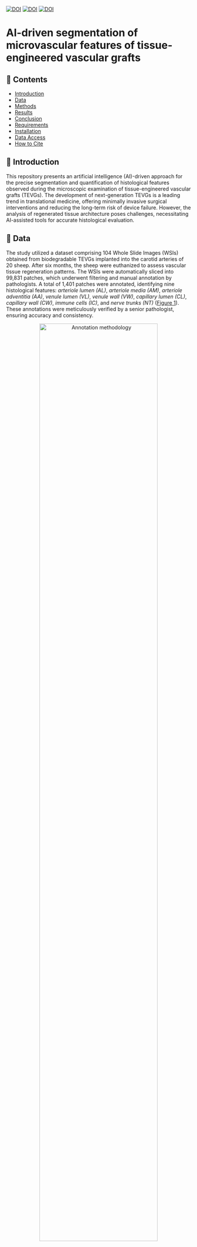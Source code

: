 [![DOI](https://zenodo.org/badge/DOI/10.5281/zenodo.10838384.svg)](https://doi.org/10.5281/zenodo.10838384)
[![DOI](https://zenodo.org/badge/DOI/10.5281/zenodo.10838432.svg)](https://doi.org/10.5281/zenodo.10838432)
[![DOI](http://img.shields.io/badge/DOI-TO.BE.UPDATED.SOON-B31B1B)](https://TO.BE.UPDATED.SOON)

# AI-driven segmentation of microvascular features of tissue-engineered vascular grafts

<a name="contents"></a>
## 📖 Contents
- [Introduction](#introduction)
- [Data](#data)
- [Methods](#methods)
- [Results](#results)
- [Conclusion](#conclusion)
- [Requirements](#requirements)
- [Installation](#installation)
- [Data Access](#data-access)
- [How to Cite](#how-to-cite)


<a name="introduction"></a>
## 🎯 Introduction
This repository presents an artificial intelligence (AI)-driven approach for the precise segmentation and quantification of histological features observed during the microscopic examination of tissue-engineered vascular grafts (TEVGs). The development of next-generation TEVGs is a leading trend in translational medicine, offering minimally invasive surgical interventions and reducing the long-term risk of device failure. However, the analysis of regenerated tissue architecture poses challenges, necessitating AI-assisted tools for accurate histological evaluation.

<a name="data"></a>
## 📁 Data
The study utilized a dataset comprising 104 Whole Slide Images (WSIs) obtained from biodegradable TEVGs implanted into the carotid arteries of 20 sheep. After six months, the sheep were euthanized to assess vascular tissue regeneration patterns. The WSIs were automatically sliced into 99,831 patches, which underwent filtering and manual annotation by pathologists. A total of 1,401 patches were annotated, identifying nine histological features: _arteriole lumen (AL)_, _arteriole media (AM)_, _arteriole adventitia (AA)_, _venule lumen (VL)_, _venule wall (VW)_, _capillary lumen (CL)_, _capillary wall (CW)_, _immune cells (IC)_, and _nerve trunks (NT)_ (<a href="#figure-1">Figure 1</a>). These annotations were meticulously verified by a senior pathologist, ensuring accuracy and consistency.

<p align="center">
  <img id="figure-1" width="80%" height="80%" src=".assets/annotation_methodology.jpg" alt="Annotation methodology">
</p>

<p align="left">
    <em><strong>Figure 1.</strong> Annotation methodology for histology patches (top row) depicting features associated with a blood vessel regeneration (replacement of a biodegradable polymer by de novo formed vascular tissue). Histological annotations delineated with segmentation masks (bottom row) include arteriole lumen (red), arteriole media (pink), arteriole adventitia (light pink), venule lumen (blue), venule wall (light blue), capillary lumen (brown), capillary wall (tan), immune cells (lime), and nerve trunks (yellow).</em>
</p>


<a name="methods"></a>
## 🔬 Methods
The methodology involved two main stages: hyperparameter tuning and model training. Six deep learning models ([U-Net](https://link.springer.com/chapter/10.1007/978-3-319-24574-4_28), [LinkNet](https://ieeexplore.ieee.org/document/8305148), [FPN](http://presentations.cocodataset.org/COCO17-Stuff-FAIR.pdf), [PSPNet](https://arxiv.org/abs/1612.01105), [DeepLabV3](https://arxiv.org/abs/1706.05587), and [MA-Net](https://ieeexplore.ieee.org/document/9201310)) were rigorously tuned across 200 configurations to achieve optimal performance. Hyperparameters such as encoder architecture, input image size, optimizer, and learning rate were extensively explored using Bayesian optimization and [HyperBand](https://arxiv.org/abs/1603.06560) early termination strategies.

Following the tuning stage, the models were trained and evaluated on the entire dataset using a 5-fold cross-validation approach (<a href="#figure-2">Figure 2</a>). This ensured the integrity of subject groups within each subset, preventing data leakage. During training, various augmentation techniques were applied to expand the dataset and mitigate overfitting. Besides that, batch size adjusted based on GPU memory utilization (~90-100% usage).

<p align="center">
  <img id="figure-2" width="70%" height="70%" src=".assets/loss_evolution.jpg" alt="Loss and DSC evolution">
</p>

<p align="left">
    <em><strong>Figure 2.</strong> Comparative analysis of loss and DSC evolution during training and testing phases over 5-fold cross-validation with 95% confidence interval.</em>
</p>

<a name="results"></a>
## 📈 Results
The MA-Net model achieved the highest mean Dice Similarity Coefficient (DSC) of 0.875, excelling in arteriole segmentation (<a href="#table-1">Table 1</a>). DeepLabV3 performed well in segmenting venous and capillary structures, while FPN exhibited proficiency in identifying immune cells and nerve trunks. An ensemble of these three models attained an average DSC of 0.889, surpassing their individual performances.

<p align="right">
  <i><strong id="table-1">Table 1.</strong> Feature-specific and average Dice Similarity Coefficients of the studied models.</i>
</p>

|   Model   |    AL     |    AM     |    AA     |    VL     |    VW     |    CL     |    CW     |    IC     |    NT     |   Mean    |
|:---------:|:---------:|:---------:|:---------:|:---------:|:---------:|:---------:|:---------:|:---------:|:---------:|:---------:|
|   U-Net   |   0.931   | **0.907** |   0.820   |   0.797   |   0.766   |   0.801   |   0.783   |   0.920   |   0.966   |   0.855   |
|  LinkNet  |   0.898   |   0.881   |   0.825   |   0.799   |   0.773   |   0.778   |   0.774   |   0.935   |   0.925   |   0.843   |
|    FPN    |   0.919   |   0.904   |   0.805   |   0.852   |   0.800   |   0.756   |   0.755   | **0.955** | **0.981** |   0.859   |
|  PSPNet   |   0.872   |   0.838   |   0.830   |   0.784   |   0.734   |   0.728   |   0.722   |   0.937   |   0.959   |   0.823   |
| DeepLabV3 |   0.872   |   0.861   |   0.803   | **0.900** | **0.861** | **0.815** | **0.793** |   0.895   |   0.975   |   0.864   |
|  MA-Net   | **0.939** |   0.893   | **0.860** |   0.848   |   0.830   |   0.806   |   0.787   |   0.937   |   0.978   | **0.875** |
<br>
<p align="center">
  <img id="figure-3" width="100%" height="100%" src=".assets/model_comparison.jpg" alt="Model comparison">
</p>

<p align="center">
    <em><strong>Figure 3.</strong> Comparison of models for microvascular segmentation in tissue-engineered vascular grafts.</em>
</p>


<a name="conclusion"></a>
## 🏁 Conclusion
This study demonstrates the potential of deep learning models for precise segmentation of histological features in regenerated tissues, paving the way for improved AI-assisted workflows during the analysis of tissue-engineered medical devices. The obtained findings foster further research in this field, contributing to the advancement of translational medicine and the implementation of next-generation tissue-engineered constructs.

<a name="requirements"></a>
## 💻 Requirements
- Operating System
  - [x] macOS
  - [x] Linux
  - [x] Windows (limited testing carried out)
- Python 3.11.x
- Required core libraries: [environment.yaml](https://github.com/ViacheslavDanilov/histology_segmentation/blob/main/environment.yaml)

<a name="installation"></a>
## ⚙ Installation
**Step 1:** Install Miniconda

Installation guide: https://docs.conda.io/projects/miniconda/en/latest/index.html#quick-command-line-install

**Step 2:** Clone the repository and change the current working directory
``` bash
git clone https://github.com/ViacheslavDanilov/histology_segmentation.git
cd histology_segmentation
```

**Step 3:** Set up an environment and install the necessary packages
``` bash
chmod +x make_env.sh
./make_env.sh
```

<a name="inference"></a>
## 🚀 Inference
**Option 1:** Inference img

Configuration file: [inference_image.yaml](configs%2Finference_image.yaml)

```
python3 src/models/smp/inference_img.py
```

**Option 2:** Inference images dir (batch)

Configuration file: [inference_batch.yaml](configs%2Finference_batch.yaml)

```
python3 src/models/smp/inference_batch.py
```

<a name="data-access"></a>
## 🔐 Data Access
All essential components of the study, including the curated dataset and trained models, have been made publicly available:
- **Dataset:** [https://doi.org/10.5281/zenodo.10838384](https://doi.org/10.5281/zenodo.10838384)
- **Models:** [https://doi.org/10.5281/zenodo.10838432](https://doi.org/10.5281/zenodo.10838432)

<a name="how-to-cite"></a>
## 🖊️ How to Cite
Please cite [our paper](https://TO.BE.UPDATED.SOON) if you found our data, methods, or results helpful for your research:

> Danilov V.V., et al. (**2024**). _AI-driven segmentation of microvascular features during histological examination of tissue-engineered vascular grafts_. **Frontiers in Cell and Developmental Biology**. DOI: [TO.BE.UPDATED.SOON](TO.BE.UPDATED.SOON)

